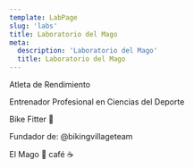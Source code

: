 ```yaml
---
template: LabPage
slug: 'labs'
title: Laboratorio del Mago
meta:
  description: 'Laboratorio del Mago'
  title: Laboratorio del Mago
---
```


Atleta de Rendimiento

Entrenador Profesional en Ciencias del Deporte

Bike Fitter 📐

Fundador de: @bikingvillageteam

El Mago 🎩 café ☕️
